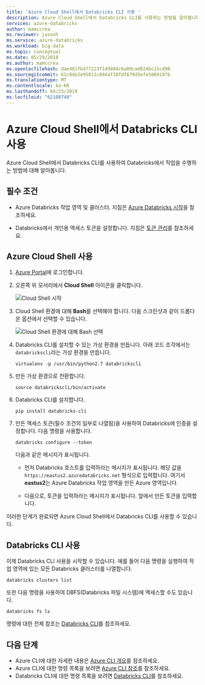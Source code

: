 ```yaml
---
title: 'Azure Cloud Shell에서 Databricks CLI 사용 '
description: Azure Cloud Shell에서 Databricks CLI를 사용하는 방법을 알아봅니다.
services: azure-databricks
author: mamccrea
ms.reviewer: jasonh
ms.service: azure-databricks
ms.workload: big-data
ms.topic: conceptual
ms.date: 05/29/2018
ms.author: mamccrea
ms.openlocfilehash: dae481fb477223f149404c6a09cad024bc15cd90
ms.sourcegitcommit: 61c8de2e95011c094af18fdf679d5efe5069197b
ms.translationtype: MT
ms.contentlocale: ko-KR
ms.lasthandoff: 04/23/2019
ms.locfileid: "62108740"
---
```

# <a name="use-databricks-cli-from-azure-cloud-shell"></a>Azure Cloud Shell에서 Databricks CLI 사용

Azure Cloud Shell에서 Databricks CLI를 사용하여 Databricks에서 작업을 수행하는 방법에 대해 알아봅니다.

## <a name="prerequisites"></a>필수 조건

* Azure Databricks 작업 영역 및 클러스터. 지침은 [Azure Databricks 시작](quickstart-create-databricks-workspace-portal.md)을 참조하세요. 

* Databricks에서 개인용 액세스 토큰을 설정합니다. 지침은 [토큰 관리](https://docs.azuredatabricks.net/api/latest/authentication.html#token-management)를 참조하세요.

## <a name="use-the-azure-cloud-shell"></a>Azure Cloud Shell 사용

1. [Azure Portal](https://portal.azure.com)에 로그인합니다.
 
2. 오른쪽 위 모서리에서 **Cloud Shell** 아이콘을 클릭합니다.

   ![Cloud Shell 시작](./media/databricks-cli-from-azure-cloud-shell/launch-azure-cloud-shell.png "Azure Cloud Shell 시작")

3. Cloud Shell 환경에 대해 **Bash**를 선택해야 합니다. 다음 스크린샷과 같이 드롭다운 옵션에서 선택할 수 있습니다.

   ![Cloud Shell 환경에 대해 Bash 선택](./media/databricks-cli-from-azure-cloud-shell/select-bash-for-shell.png "Bash 선택") 

4. Databricks CLI를 설치할 수 있는 가상 환경을 만듭니다. 아래 코드 조각에서는 `databrickscli`라는 가상 환경을 만듭니다.

       virtualenv -p /usr/bin/python2.7 databrickscli

5. 만든 가상 환경으로 전환합니다.

       source databrickscli/bin/activate

6. Databricks CLI를 설치합니다.

       pip install databricks-cli

7. 만든 액세스 토큰(필수 조건의 일부로 나열됨)을 사용하여 Databricks에 인증을 설정합니다. 다음 명령을 사용합니다.

       databricks configure --token

    다음과 같은 메시지가 표시됩니다.

    * 먼저 Databricks 호스트를 입력하라는 메시지가 표시됩니다. 해당 값을 `https://eastus2.azuredatabricks.net` 형식으로 입력합니다. 여기서 **eastus2**는 Azure Databricks 작업 영역을 만든 Azure 영역입니다.

    * 다음으로, 토큰을 입력하라는 메시지가 표시됩니다. 앞에서 만든 토큰을 입력합니다.

이러한 단계가 완료되면 Azure Cloud Shell에서 Databricks CLI를 사용할 수 있습니다.

## <a name="use-databricks-cli"></a>Databricks CLI 사용

이제 Databricks CLI 사용을 시작할 수 있습니다. 예를 들어 다음 명령을 실행하여 작업 영역에 있는 모든 Databricks 클러스터를 나열합니다.

    databricks clusters list

또한 다음 명령을 사용하여 DBFS(Databricks 파일 시스템)에 액세스할 수도 있습니다.

    databricks fs ls


명령에 대한 전체 참조는 [Databricks CLI](https://docs.azuredatabricks.net/user-guide/dev-tools/databricks-cli.html)를 참조하세요.


## <a name="next-steps"></a>다음 단계

* Azure CLI에 대한 자세한 내용은 [Azure CLI 개요](../cloud-shell/overview.md)를 참조하세요.
* Azure CLI에 대한 명령 목록을 보려면 [Azure CLI 참조](https://docs.microsoft.com/cli/azure/reference-index?view=azure-cli-latest)를 참조하세요.
* Databricks CLI에 대한 명령 목록을 보려면 [Databricks CLI](https://docs.azuredatabricks.net/user-guide/dev-tools/databricks-cli.html)를 참조하세요.


